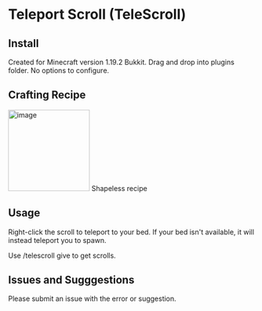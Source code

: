 # Teleport Scroll (TeleScroll)
## Install
Created for Minecraft version 1.19.2 Bukkit.
Drag and drop into plugins folder. No options to configure.

## Crafting Recipe 
<img width="166" alt="image" src="https://user-images.githubusercontent.com/121291600/209433372-8b81203d-51a1-4344-b7f5-c363310b0e2a.png">
Shapeless recipe

## Usage
Right-click the scroll to teleport to your bed. If your bed isn't available, it will instead teleport you to spawn.

Use /telescroll give <amount> to get scrolls.

## Issues and Sugggestions
Please submit an issue with the error or suggestion.

